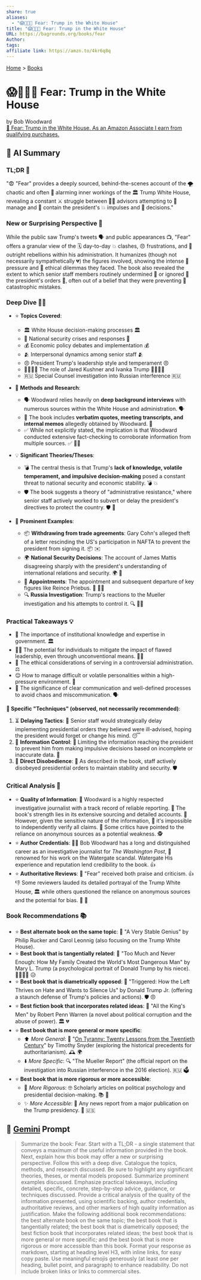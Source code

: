 ```yaml
---
share: true
aliases:
  - "😱🤡🇺🇸 Fear: Trump in the White House"
title: "😱🤡🇺🇸 Fear: Trump in the White House"
URL: https://bagrounds.org/books/fear
Author: 
tags: 
affiliate link: https://amzn.to/4kr6q8q
---
```

[Home](../index.md) > [Books](./index.md)  
# 😱🤡🇺🇸 Fear: Trump in the White House  
by Bob Woodward  
[🛒 Fear: Trump in the White House. As an Amazon Associate I earn from qualifying purchases.](https://amzn.to/4kr6q8q)  
  
## 🤖 AI Summary  
### TL;DR 📖  
"😨 "Fear" provides a deeply sourced, behind-the-scenes account of the 🌪️ chaotic and often 🚨 alarming inner workings of the 🏛️ Trump White House, revealing a constant ⚔️ struggle between 👨‍💼 advisors attempting to 🧠 manage and 🛑 contain the president's 💥 impulses and 📝 decisions."  
  
### New or Surprising Perspective 🤔  
While the public saw Trump's tweets 🗣️ and public appearances 📺, "Fear" offers a granular view of the 🗓️ day-to-day 💥 clashes, 😠 frustrations, and 🚷 outright rebellions within his administration. It humanizes (though not necessarily sympathetically 💔) the figures involved, showing the intense 🥵 pressure and 🤔 ethical dilemmas they faced. The book also revealed the extent to which senior staff members routinely undermined 🔪 or ignored 🙉 the president's orders 📜, often out of a belief that they were preventing 🚨 catastrophic mistakes.  
  
### Deep Dive 🕵️‍♂️  
  
* ⭐ **Topics Covered**:  
    * 🏛️ White House decision-making processes 🏛️  
    * 🚨 National security crises and responses 🚨  
    * 💰 Economic policy debates and implementation 💰  
    * 🫂 Interpersonal dynamics among senior staff 🫂  
    * 😠 President Trump's leadership style and temperament 😠  
    * 👨‍👩‍👧‍👦 The role of Jared Kushner and Ivanka Trump 👨‍👩‍👧‍👦  
    * 🇷🇺 Special Counsel investigation into Russian interference 🇷🇺  
  
* 🔬 **Methods and Research**:  
    * 🗣️ Woodward relies heavily on **deep background interviews** with numerous sources within the White House and administration. 🗣️  
    * 📝 The book includes **verbatim quotes, meeting transcripts, and internal memos** allegedly obtained by Woodward. 📝  
    * ✅ While not explicitly stated, the implication is that Woodward conducted extensive fact-checking to corroborate information from multiple sources. ✅ 🕵️‍♀️  
  
* 💡 **Significant Theories/Theses**:  
    * 💣 The central thesis is that Trump's **lack of knowledge, volatile temperament, and impulsive decision-making** posed a constant threat to national security and economic stability. 💣 💥  
    * 🛡️ The book suggests a theory of "administrative resistance," where senior staff actively worked to subvert or delay the president's directives to protect the country. 🛡️ 🚧  
  
* 📌 **Prominent Examples**:  
    * 📦 **Withdrawing from trade agreements**: Gary Cohn's alleged theft of a letter rescinding the US's participation in NAFTA to prevent the president from signing it. 📦 ✉️  
    * 🌍 **National Security Decisions**: The account of James Mattis disagreeing sharply with the president's understanding of international relations and security. 🌍 🤝  
    * 🚪 **Appointments**: The appointment and subsequent departure of key figures like Reince Priebus. 🚪 🚶‍♂️  
    * 🔍 **Russia Investigation**: Trump's reactions to the Mueller investigation and his attempts to control it. 🔍 🕵️‍♂️  
  
### Practical Takeaways 💡  
* 🧠 The importance of institutional knowledge and expertise in government. 🏛️  
* 👩‍💼 The potential for individuals to mitigate the impact of flawed leadership, even through unconventional means. 🦸‍♀️  
* 🤔 The ethical considerations of serving in a controversial administration. ⚖️  
* 😌 How to manage difficult or volatile personalities within a high-pressure environment. 🌋  
* 📣 The significance of clear communication and well-defined processes to avoid chaos and miscommunication. 🗣️  
  
**📌 Specific "Techniques" (observed, not necessarily recommended)**:  
  
1. ⏳ **Delaying Tactics**: 👴 Senior staff would strategically delay implementing presidential orders they believed were ill-advised, hoping the president would forget or change his mind. 😴  
2. 🛑 **Information Control**: 📰 Limiting the information reaching the president to prevent him from making impulsive decisions based on incomplete or inaccurate data. 🧐  
3. 🚫 **Direct Disobedience**: 📖 As described in the book, staff actively disobeyed presidential orders to maintain stability and security. 🛡️  
  
### Critical Analysis 🧐  
  
* ⭐ **Quality of Information**: 🏅 Woodward is a highly respected investigative journalist with a track record of reliable reporting. 🏅 The book's strength lies in its extensive sourcing and detailed accounts. 📝 However, given the sensitive nature of the information, 🤫 it's impossible to independently verify all claims. 🧐 Some critics have pointed to the reliance on anonymous sources as a potential weakness. 🕵️  
* ⭐ **Author Credentials**: 🧑‍💼 Bob Woodward has a long and distinguished career as an investigative journalist for *The Washington Post*, 📰 renowned for his work on the Watergate scandal. Watergate His experience and reputation lend credibility to the book. 👍  
* ⭐ **Authoritative Reviews**: 📰 "Fear" received both praise and criticism. 👍👎 Some reviewers lauded its detailed portrayal of the Trump White House, 🏛️ while others questioned the reliance on anonymous sources and the potential for bias. 🤔 📰  
  
### Book Recommendations 📚  
  
* ⭐ **Best alternate book on the same topic**: 📰 "A Very Stable Genius" by Philip Rucker and Carol Leonnig (also focusing on the Trump White House).  
* ⭐ **Best book that is tangentially related**: 🧠 "Too Much and Never Enough: How My Family Created the World's Most Dangerous Man" by Mary L. Trump (a psychological portrait of Donald Trump by his niece). 👨‍👩‍👧‍👦 😥  
* ⭐ **Best book that is diametrically opposed**: 📢 "Triggered: How the Left Thrives on Hate and Wants to Silence Us" by Donald Trump Jr. (offering a staunch defense of Trump's policies and actions). 🛡️ 😠  
* ⭐ **Best fiction book that incorporates related ideas**: 👑 "All the King's Men" by Robert Penn Warren (a novel about political corruption and the abuse of power). 🏛️ 💔  
* ⭐ **Best book that is more general or more specific**:  
    * ⬆️ *More General*: 📜 "[On Tyranny: Twenty Lessons from the Twentieth Century](./on-tyranny.md)" by Timothy Snyder (exploring the historical precedents for authoritarianism). 🕰️ 🌍  
    * ⬇️ *More Specific*: 🔍 "The Mueller Report" (the official report on the investigation into Russian interference in the 2016 election). 🇷🇺 🗳️  
* ⭐ **Best book that is more rigorous or more accessible**:  
    * 💪 *More Rigorous*: 🤓 Scholarly articles on political psychology and presidential decision-making. 📚 🧠  
    * ✨ *More Accessible*: 📰 Any news report from a major publication on the Trump presidency. 📰 🇺🇸  
  
## 💬 [Gemini](https://gemini.google.com) Prompt  
> Summarize the book: Fear. Start with a TL;DR - a single statement that conveys a maximum of the useful information provided in the book. Next, explain how this book may offer a new or surprising perspective. Follow this with a deep dive. Catalogue the topics, methods, and research discussed. Be sure to highlight any significant theories, theses, or mental models proposed. Summarize prominent examples discussed. Emphasize practical takeaways, including detailed, specific, concrete, step-by-step advice, guidance, or techniques discussed. Provide a critical analysis of the quality of the information presented, using scientific backing, author credentials, authoritative reviews, and other markers of high quality information as justification. Make the following additional book recommendations: the best alternate book on the same topic; the best book that is tangentially related; the best book that is diametrically opposed; the best fiction book that incorporates related ideas; the best book that is more general or more specific; and the best book that is more rigorous or more accessible than this book. Format your response as markdown, starting at heading level H3, with inline links, for easy copy paste. Use meaningful emojis generously (at least one per heading, bullet point, and paragraph) to enhance readability. Do not include broken links or links to commercial sites.